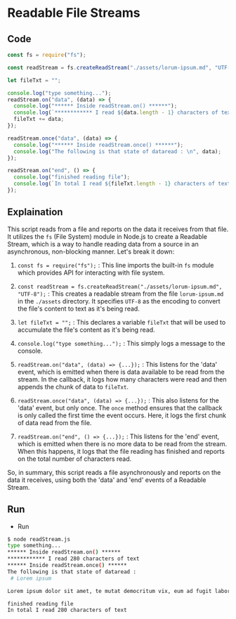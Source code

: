 # Readable File Streams

## Code

```javascript
const fs = require("fs");

const readStream = fs.createReadStream("./assets/lorum-ipsum.md", "UTF-8");

let fileTxt = "";

console.log("type something...");
readStream.on("data", (data) => {
  console.log("****** Inside readStream.on() ******");
  console.log(`************ I read ${data.length - 1} characters of text`);
  fileTxt += data;
});

readStream.once("data", (data) => {
  console.log("****** Inside readStream.once() ******");
  console.log("The following is that state of dataread : \n", data);
});

readStream.on("end", () => {
  console.log("finished reading file");
  console.log(`In total I read ${fileTxt.length - 1} characters of text`);
});
```

## Explaination

This script reads from a file and reports on the data it receives from that file. It utilizes the `fs` (File System) module in Node.js to create a Readable Stream, which is a way to handle reading data from a source in an asynchronous, non-blocking manner. Let's break it down:

1. `const fs = require("fs");` : This line imports the built-in `fs` module which provides API for interacting with file system.

2. `const readStream = fs.createReadStream("./assets/lorum-ipsum.md", "UTF-8");` : This creates a readable stream from the file `lorum-ipsum.md` in the `./assets` directory. It specifies `UTF-8` as the encoding to convert the file's content to text as it's being read.

3. `let fileTxt = "";` : This declares a variable `fileTxt` that will be used to accumulate the file's content as it's being read.

4. `console.log("type something...");` : This simply logs a message to the console. 

5. `readStream.on("data", (data) => {...});` : This listens for the 'data' event, which is emitted when there is data available to be read from the stream. In the callback, it logs how many characters were read and then appends the chunk of data to `fileTxt`.

6. `readStream.once("data", (data) => {...});` : This also listens for the 'data' event, but only once. The `once` method ensures that the callback is only called the first time the event occurs. Here, it logs the first chunk of data read from the file.

7. `readStream.on("end", () => {...});` : This listens for the 'end' event, which is emitted when there is no more data to be read from the stream. When this happens, it logs that the file reading has finished and reports on the total number of characters read.

So, in summary, this script reads a file asynchronously and reports on the data it receives, using both the 'data' and 'end' events of a Readable Stream.

## Run

- Run

```bash
$ node readStream.js
type something...
****** Inside readStream.on() ******
************ I read 280 characters of text
****** Inside readStream.once() ******
The following is that state of dataread : 
 # Lorem ipsum

Lorem ipsum dolor sit amet, te mutat democritum vix, eum ad fugit labores adversarium. Principes comprehensam ex eum, in sint debitis sed. Est ea mucius semper dissentiet. Mei eu prima rebum illum, est justo dicam et. Eu persius corpora eum. Tale diam nulla no his.

finished reading file
In total I read 280 characters of text
```